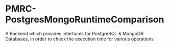 # PMRC-PostgresMongoRuntimeComparison
A Backend which provides interfaces for PostgreSQL &amp; MongoDB Databases, in order to check the execution time for various operations
